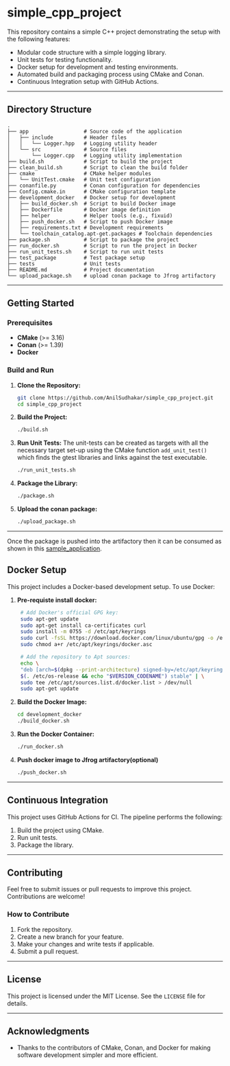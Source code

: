 # simple_cpp_project


This repository contains a simple C++ project demonstrating the setup with the following features:

- Modular code structure with a simple logging library.
- Unit tests for testing functionality.
- Docker setup for development and testing environments.
- Automated build and packaging process using CMake and Conan.
- Continuous Integration setup with GitHub Actions.

---

## Directory Structure

```plaintext
.
├── app                  # Source code of the application
│   ├── include          # Header files
│   │   └── Logger.hpp   # Logging utility header
│   └── src              # Source files
│       └── Logger.cpp   # Logging utility implementation
├── build.sh             # Script to build the project
├── clean_build.sh       # Script to clean the build folder
├── cmake                # CMake helper modules
│   └── UnitTest.cmake   # Unit test configuration
├── conanfile.py         # Conan configuration for dependencies
├── Config.cmake.in      # CMake configuration template
├── development_docker   # Docker setup for development
│   ├── build_docker.sh  # Script to build Docker image
│   ├── Dockerfile       # Docker image definition
│   ├── helper           # Helper tools (e.g., fixuid)
│   ├── push_docker.sh   # Script to push Docker image
│   ├── requirements.txt # Development requirements
│   └── toolchain_catalog.apt-get.packages # Toolchain dependencies
├── package.sh           # Script to package the project
├── run_docker.sh        # Script to run the project in Docker
├── run_unit_tests.sh    # Script to run unit tests
├── test_package         # Test package setup
├── tests                # Unit tests
├── README.md            # Project documentation
└── upload_package.sh    # upload conan package to Jfrog artifactory
```

---

## Getting Started

### Prerequisites

- **CMake** (>= 3.16)
- **Conan** (>= 1.39)
- **Docker**

### Build and Run

1. **Clone the Repository:**

   ```bash
   git clone https://github.com/AnilSudhakar/simple_cpp_project.git
   cd simple_cpp_project
   ```

2. **Build the Project:**

   ```bash
   ./build.sh
   ```

3. **Run Unit Tests:**
    The unit-tests can be created as targets with all the necessary target set-up using the CMake function `add_unit_test()` which finds the gtest libraries and links against the test executable.
   ```bash
   ./run_unit_tests.sh
   ```

4. **Package the Library:**

   ```bash
   ./package.sh
   ```

5. **Upload the conan package:**

   ```bash
   ./upload_package.sh
   ```
---

Once the package is pushed into the artifactory then it can be consumed as shown in this [sample_application](https://github.com/AnilSudhakar/sample_application).

## Docker Setup

This project includes a Docker-based development setup. To use Docker:

1. **Pre-requiste install docker:**

   ```bash
    # Add Docker's official GPG key:
    sudo apt-get update
    sudo apt-get install ca-certificates curl
    sudo install -m 0755 -d /etc/apt/keyrings
    sudo curl -fsSL https://download.docker.com/linux/ubuntu/gpg -o /etc/apt/keyrings/docker.asc
    sudo chmod a+r /etc/apt/keyrings/docker.asc

    # Add the repository to Apt sources:
    echo \
    "deb [arch=$(dpkg --print-architecture) signed-by=/etc/apt/keyrings/docker.asc] https://download.docker.com/linux/ubuntu \
    $(. /etc/os-release && echo "$VERSION_CODENAME") stable" | \
    sudo tee /etc/apt/sources.list.d/docker.list > /dev/null
    sudo apt-get update
   ```

2. **Build the Docker Image:**

   ```bash
   cd development_docker
   ./build_docker.sh
   ```

3. **Run the Docker Container:**

   ```bash
   ./run_docker.sh
   ```

4. **Push docker image to Jfrog artifactory(optional)**

   ```bash
   ./push_docker.sh
   ```

---

## Continuous Integration

This project uses GitHub Actions for CI. The pipeline performs the following:

1. Build the project using CMake.
2. Run unit tests.
3. Package the library.

---

## Contributing

Feel free to submit issues or pull requests to improve this project. Contributions are welcome!

### How to Contribute

1. Fork the repository.
2. Create a new branch for your feature.
3. Make your changes and write tests if applicable.
4. Submit a pull request.

---

## License

This project is licensed under the MIT License. See the `LICENSE` file for details.

---

## Acknowledgments

- Thanks to the contributors of CMake, Conan, and Docker for making software development simpler and more efficient.
